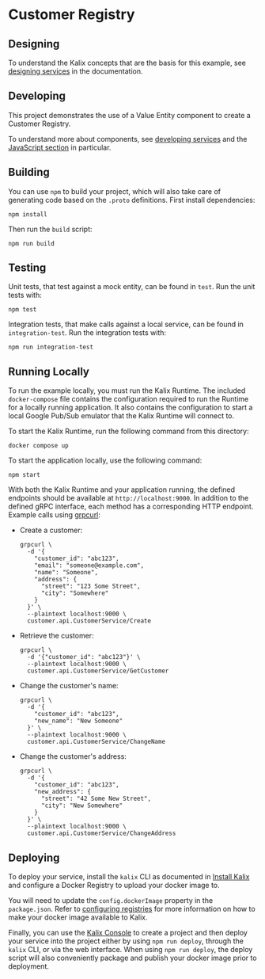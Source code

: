 # Customer Registry


## Designing

To understand the Kalix concepts that are the basis for this example, see [designing
services](https://docs.kalix.io/services/development-process.html) in the documentation.


## Developing

This project demonstrates the use of a Value Entity component to create a Customer Registry.

To understand more about components, see [developing services](https://docs.kalix.io/services/) and
the [JavaScript section](https://docs.kalix.io/javascript/) in particular.


## Building

You can use `npm` to build your project, which will also take care of generating code based on the
`.proto` definitions. First install dependencies:

```
npm install
```

Then run the `build` script:

```
npm run build
```


## Testing

Unit tests, that test against a mock entity, can be found in `test`. Run the unit tests with:

```
npm test
```

Integration tests, that make calls against a local service, can be found in `integration-test`.
Run the integration tests with:

```
npm run integration-test
```


## Running Locally

To run the example locally, you must run the Kalix Runtime. The included `docker-compose` file
contains the configuration required to run the Runtime for a locally running application. It also
contains the configuration to start a local Google Pub/Sub emulator that the Kalix Runtime will
connect to. 

To start the Kalix Runtime, run the following command from this directory:

```shell
docker compose up
```

To start the application locally, use the following command:

```shell
npm start
```

With both the Kalix Runtime and your application running, the defined endpoints should be available at
`http://localhost:9000`. In addition to the defined gRPC interface, each method has a corresponding
HTTP endpoint. Example calls using [grpcurl](https://github.com/fullstorydev/grpcurl):

* Create a customer:
  ```shell
  grpcurl \
    -d '{
      "customer_id": "abc123",
      "email": "someone@example.com",
      "name": "Someone",
      "address": {
        "street": "123 Some Street",
        "city": "Somewhere"
      }
    }' \
    --plaintext localhost:9000 \
    customer.api.CustomerService/Create
  ```

* Retrieve the customer:
  ```shell
  grpcurl \
    -d '{"customer_id": "abc123"}' \
    --plaintext localhost:9000 \
    customer.api.CustomerService/GetCustomer
  ```

* Change the customer's name:
  ```shell
  grpcurl \
    -d '{
      "customer_id": "abc123",
      "new_name": "New Someone"
    }' \
    --plaintext localhost:9000 \
    customer.api.CustomerService/ChangeName
  ```

* Change the customer's address:
  ```shell
  grpcurl \
    -d '{
      "customer_id": "abc123",
      "new_address": {
        "street": "42 Some New Street",
        "city": "New Somewhere"
      }
    }' \
    --plaintext localhost:9000 \
    customer.api.CustomerService/ChangeAddress
  ```


## Deploying

To deploy your service, install the `kalix` CLI as documented in [Install Kalix](https://docs.kalix.io/kalix/install-kalix.html) and configure a Docker Registry to upload your docker image to.

You will need to update the `config.dockerImage` property in the `package.json`. Refer to
[configuring registries](https://docs.kalix.io/projects/container-registries.html) for more
information on how to make your docker image available to Kalix.

Finally, you can use the [Kalix Console](https://console.kalix.io) to create a project and then
deploy your service into the project either by using `npm run deploy`, through the `kalix` CLI, or
via the web interface. When using `npm run deploy`, the deploy script will also conveniently package
and publish your docker image prior to deployment.
